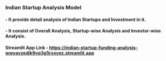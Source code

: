 ### Indian Startup Analysis Model
#### - It provide detail analysis of Indian Startups and Investment in it.
#### - It consist of Overall Analysis, Startup-wise Analysis and Investor-wise Analysis.

#### Streamlit App Link - https://indian-startup-funding-analysis-wwyavzedjk9vp3g5rxsyez.streamlit.app

